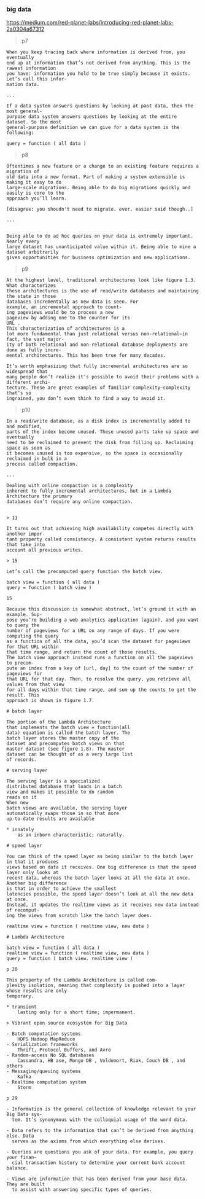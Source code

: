 ### big data

https://medium.com/red-planet-labs/introducing-red-planet-labs-2a0304a67312

  > p7

    When you keep tracing back where information is derived from, you eventually
    end up at information that’s not derived from anything. This is the rawest information
    you have: information you hold to be true simply because it exists. Let’s call this infor-
    mation data.

    ...

    If a data system answers questions by looking at past data, then the most general-
    purpose data system answers questions by looking at the entire dataset. So the most
    general-purpose definition we can give for a data system is the following:
    
    query = function ( all data )





  > p8

    Oftentimes a new feature or a change to an existing feature requires a migration of
    old data into a new format. Part of making a system extensible is making it easy to do
    large-scale migrations. Being able to do big migrations quickly and easily is core to the
    approach you’ll learn.

    [disagree: you shoudn't need to migrate. ever. easier said though..]

    ...


    Being able to do ad hoc queries on your data is extremely important. Nearly every
    large dataset has unanticipated value within it. Being able to mine a dataset arbitrarily
    gives opportunities for business optimization and new applications.

  > p9

    At the highest level, traditional architectures look like figure 1.3. What characterizes
    these architectures is the use of read/write databases and maintaining the state in those
    databases incrementally as new data is seen. For
    example, an incremental approach to count-
    ing pageviews would be to process a new
    pageview by adding one to the counter for its
    URL .
    This characterization of architectures is a
    lot more fundamental than just relational versus non-relational—in fact, the vast major-
    ity of both relational and non-relational database deployments are done as fully incre-
    mental architectures. This has been true for many decades.

    It’s worth emphasizing that fully incremental architectures are so widespread that
    many people don’t realize it’s possible to avoid their problems with a different archi-
    tecture. These are great examples of familiar complexity—complexity that’s so
    ingrained, you don’t even think to find a way to avoid it.


  > p10

    In a read/write database, as a disk index is incrementally added to and modified,
    parts of the index become unused. These unused parts take up space and eventually
    need to be reclaimed to prevent the disk from filling up. Reclaiming space as soon as
    it becomes unused is too expensive, so the space is occasionally reclaimed in bulk in a
    process called compaction.

    ...

    Dealing with online compaction is a complexity
    inherent to fully incremental architectures, but in a Lambda Architecture the primary
    databases don’t require any online compaction.


    > 11

    It turns out that achieving high availability competes directly with another impor-
    tant property called consistency. A consistent system returns results that take into
    account all previous writes.

    > 15

    Let’s call the precomputed query function the batch view.

    batch view = function ( all data )
    query = function ( batch view )

    15

    Because this discussion is somewhat abstract, let’s ground it with an example. Sup-
    pose you’re building a web analytics application (again), and you want to query the
    number of pageviews for a URL on any range of days. If you were computing the query
    as a function of all the data, you’d scan the dataset for pageviews for that URL within
    that time range, and return the count of those results.
    The batch view approach instead runs a function on all the pageviews to precom-
    pute an index from a key of [url, day] to the count of the number of pageviews for
    that URL for that day. Then, to resolve the query, you retrieve all values from that view
    for all days within that time range, and sum up the counts to get the result. This
    approach is shown in figure 1.7.

    # batch layer

    The portion of the Lambda Architecture
    that implements the batch view = function(all
    data) equation is called the batch layer. The
    batch layer stores the master copy of the
    dataset and precomputes batch views on that
    master dataset (see figure 1.8). The master
    dataset can be thought of as a very large list
    of records.

    # serving layer

    The serving layer is a specialized
    distributed database that loads in a batch
    view and makes it possible to do random
    reads on it
    When new
    batch views are available, the serving layer
    automatically swaps those in so that more
    up-to-date results are available

    * innately
        as an inborn characteristic; naturally.

    # speed layer

    You can think of the speed layer as being similar to the batch layer in that it produces
    views based on data it receives. One big difference is that the speed layer only looks at
    recent data, whereas the batch layer looks at all the data at once. Another big difference
    is that in order to achieve the smallest
    latencies possible, the speed layer doesn’t look at all the new data at once.
    Instead, it updates the realtime views as it receives new data instead of recomput-
    ing the views from scratch like the batch layer does.

    realtime view = function ( realtime view, new data )

    # Lambda Architecture

    batch view = function ( all data )
    realtime view = function ( realtime view, new data )
    query = function ( batch view. realtime view )

    p 20

    This property of the Lambda Architecture is called com-
    plexity isolation, meaning that complexity is pushed into a layer whose results are only
    temporary.

    * transient
        lasting only for a short time; impermanent.
    
    > Vibrant open source ecosystem for Big Data

    - Batch computation systems
        HDFS Hadoop MapReduce
    - Serialization frameworks
        Thrift, Protocol Buffers, and Avro
    - Random-access No SQL databases
        Cassandra, HB ase, Mongo DB , Voldemort, Riak, Couch DB , and others
    - Messaging/queuing systems
        Kafka
    - Realtime computation system
        Storm

    p 29

    - Information is the general collection of knowledge relevant to your Big Data sys-
      tem. It’s synonymous with the colloquial usage of the word data.

    - Data refers to the information that can’t be derived from anything else. Data
      serves as the axioms from which everything else derives.

    - Queries are questions you ask of your data. For example, you query your finan-
      cial transaction history to determine your current bank account balance.

    - Views are information that has been derived from your base data. They are built
      to assist with answering specific types of queries.


      